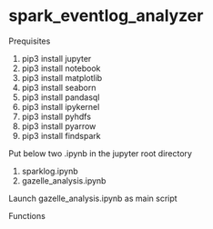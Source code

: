 # spark_eventlog_analyzer
Prequisites
1. pip3 install jupyter
2. pip3 install notebook
3. pip3 install matplotlib
4. pip3 install seaborn
5. pip3 install pandasql
6. pip3 install ipykernel
7. pip3 install pyhdfs
8. pip3 install pyarrow
9. pip3 install findspark

Put below two .ipynb in the jupyter root directory
1. sparklog.ipynb
2. gazelle_analysis.ipynb

Launch gazelle_analysis.ipynb as main script

Functions

